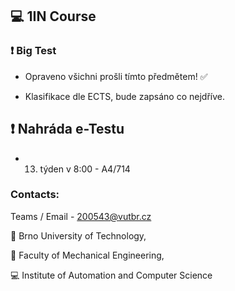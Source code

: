 ## :computer: 1IN Course

### :heavy_exclamation_mark: Big Test

* Opraveno všichni prošli tímto předmětem! :white_check_mark:

* Klasifikace dle ECTS, bude zapsáno co nejdříve. 

## :heavy_exclamation_mark: Nahráda e-Testu

* 13. týden v 8:00 - A4/714

### Contacts:

Teams / Email - 200543@vutbr.cz

:red_circle: Brno University of Technology,

:large_blue_circle: Faculty of Mechanical Engineering,

:computer: Institute of Automation and Computer Science

